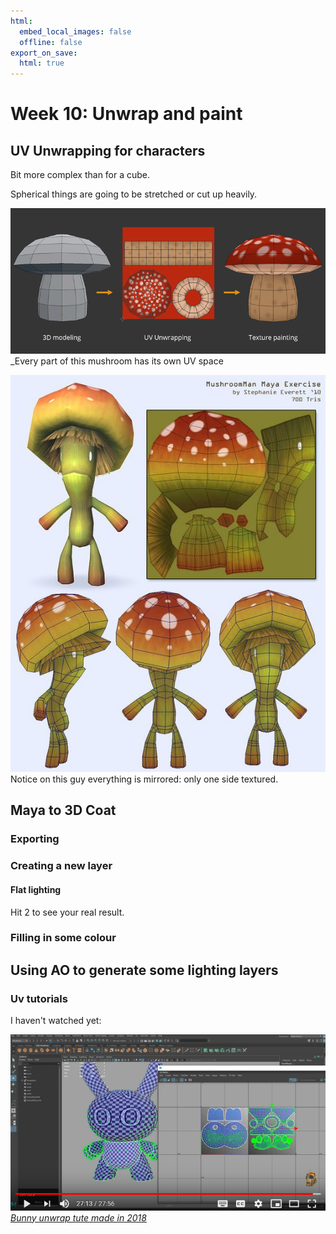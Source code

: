 ```yaml
---
html:
  embed_local_images: false
  offline: false
export_on_save:
  html: true
---
```

# Week 10: Unwrap and paint

## UV Unwrapping for characters

Bit more complex than for a cube. 

Spherical things are going to be stretched or cut up heavily.

![](assets/week5/uv_and_texture_mushroom.png)
_Every part of this mushroom has its own UV space

![](assets/week9/mushroom_texture.jpg)
Notice on this guy everything is mirrored: only one side textured.


## Maya to 3D Coat

### Exporting

### Creating a new layer

#### Flat lighting 

Hit 2 to see your real result.

### Filling in some colour


## Using AO to generate some lighting layers



### Uv tutorials

I haven't watched yet:

[![](assets/week9/tute_uv_rabbit.png)
_Bunny unwrap tute made in 2018_](https://www.youtube.com/watch?v=VHUJ-kte1n8)